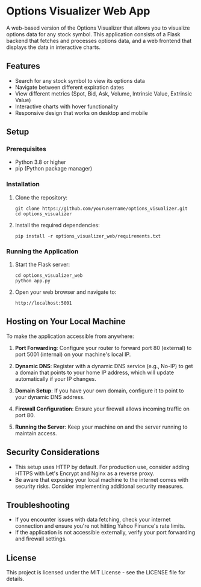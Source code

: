 # Options Visualizer Web App

A web-based version of the Options Visualizer that allows you to visualize options data for any stock symbol. This application consists of a Flask backend that fetches and processes options data, and a web frontend that displays the data in interactive charts.

## Features

- Search for any stock symbol to view its options data
- Navigate between different expiration dates
- View different metrics (Spot, Bid, Ask, Volume, Intrinsic Value, Extrinsic Value)
- Interactive charts with hover functionality
- Responsive design that works on desktop and mobile

## Setup

### Prerequisites

- Python 3.8 or higher
- pip (Python package manager)

### Installation

1. Clone the repository:
   ```
   git clone https://github.com/yourusername/options_visualizer.git
   cd options_visualizer
   ```

2. Install the required dependencies:
   ```
   pip install -r options_visualizer_web/requirements.txt
   ```

### Running the Application

1. Start the Flask server:
   ```
   cd options_visualizer_web
   python app.py
   ```

2. Open your web browser and navigate to:
   ```
   http://localhost:5001
   ```

## Hosting on Your Local Machine

To make the application accessible from anywhere:

1. **Port Forwarding**: Configure your router to forward port 80 (external) to port 5001 (internal) on your machine's local IP.

2. **Dynamic DNS**: Register with a dynamic DNS service (e.g., No-IP) to get a domain that points to your home IP address, which will update automatically if your IP changes.

3. **Domain Setup**: If you have your own domain, configure it to point to your dynamic DNS address.

4. **Firewall Configuration**: Ensure your firewall allows incoming traffic on port 80.

5. **Running the Server**: Keep your machine on and the server running to maintain access.

## Security Considerations

- This setup uses HTTP by default. For production use, consider adding HTTPS with Let's Encrypt and Nginx as a reverse proxy.
- Be aware that exposing your local machine to the internet comes with security risks. Consider implementing additional security measures.

## Troubleshooting

- If you encounter issues with data fetching, check your internet connection and ensure you're not hitting Yahoo Finance's rate limits.
- If the application is not accessible externally, verify your port forwarding and firewall settings.

## License

This project is licensed under the MIT License - see the LICENSE file for details. 
